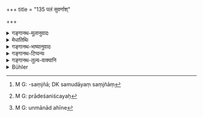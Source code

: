 +++
title = "135 पलं सुवर्णाश्"

+++

<details><summary>गङ्गानथ-मूलानुवादः</summary>

Four ‘gold-pieces’ make one ‘pala,’ ten palas one ‘dharaṇa’; and two ‘guñja-berries’ of equal weight should be known as one ‘silver-bean.’—(135)
</details>

<details><summary>मेधातिथिः</summary>

[^१७१]:
     M G DK: raupya-

**पलम्** इति संज्ञानिर्देशः । **सुवर्णम्** इति संज्ञी । **चत्वार** इति विशेषणम् । **धरणम्** इति संज्ञा । **दश पलानीति** संज्ञी । **द्वे कृष्णले** इति संज्ञा । **रूप्यमाषक** इति समुदायसंज्ञां[^१७२] मन्यन्ते । <u>ननु</u> रूप्यविषयमाषकनिर्देशे द्वे कृष्णले प्रतिपत्तव्ये इति प्रतिजानीते । ततश् चानिश्चयः[^१७३] । **समधृते** । तुलासूत्रके उन्मानादिहीने[^१७४] यदि धार्येते । प्रयोजनं मध्यशब्दवत् (म्ध् ८.१३४), यतो ऽसमयाद् धार्यमाणतया परिमाणानिश्चयः ॥ ८.१३५ ॥


[^१७४]:
     M G: unmānād ahīne


[^१७३]:
     M G: prādeśaniścayaḥ


[^१७२]:
     M G: -saṃjñā; DK samudāyaṃ saṃjñāṃ
</details>

<details><summary>गङ्गानथ-भाष्यानुवादः</summary>

‘*Pala*’ is the name, and ‘*gold-piece*’ the thing named, ‘*four*’ is its qualifying adjunct.

‘*Two kṛṣṇalas*’ is the thing named, and the compound term ‘*Silver-Bean*’ the name.

“What the text declares is that when we come to ascertain the exact measure of the ‘*Bean*’ in connection with silver, we have to understand it us being equal to ‘*two guñja-berries*.’ Now this makes the measure indefinite.”

It is in view of this that the text has added the epithet ‘*of equal weight*’; *i.e*., the two are to be held on each pan of the weighing-scale, without any other kinds of measure. The sense of this epithet has to be explained on the same lines as that of the epithet ‘*middling*’ (in verse 134); and its use lies in the fact that if unequal beans were meant, the weight would remain indefinite.—(135)
</details>

<details><summary>गङ्गानथ-टिप्पन्यः</summary>

This verse is quoted in *Parāśaramādhava* (Vyavahāra, p. 115);—in
*Vivādaratnākara* (p. 666), which adds that the construction is
‘*daśapalāni dharaṇam*’;—in *Hemādri* (Vrata, p. 58);—and in
*Nṛsiṃhaprasāda* (Dāna, 4a).
</details>

<details><summary>गङ्गानथ-तुल्य-वाक्यानि</summary>

**(verses 8.131-137)  
**

See Comparative notes for [Verse
8.131].
</details>

<details><summary>Bühler</summary>

135	Four suvarnas are one pala, and ten palas one dharana; two krishnalas (of silver), weighed together, must be considered one mashaka of silver.
</details>
